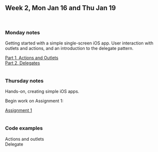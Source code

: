 ## Week 2, Mon Jan 16 and Thu Jan 19   
<br>

### Monday notes  
Getting started with a simple single-screen iOS app. User interaction with outlets and actions, and an introduction to the delegate pattern.  

[Part 1, Actions and Outlets](ActionsAndOutlets.md)  
[Part 2, Delegates](Delegates.md)  
<br>

### Thursday notes  
Hands-on, creating simple iOS apps.  

Begin work on Assignment 1:  

[Assignment 1](/assignments/a1-all-about-me.md)  
<br>

### Code examples  
Actions and outlets  
Delegate  
